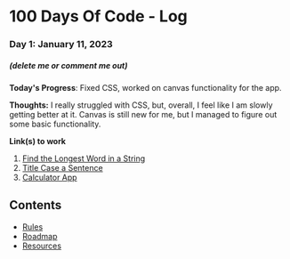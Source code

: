 # 100 Days Of Code - Log

### Day 1: January 11, 2023
##### (delete me or comment me out)
<!---
comments syntax
--->
**Today's Progress**: Fixed CSS, worked on canvas functionality for the app.

**Thoughts:** I really struggled with CSS, but, overall, I feel like I am slowly getting better at it. Canvas is still new for me, but I managed to figure out some basic functionality.

**Link(s) to work**
1. [Find the Longest Word in a String](https://www.freecodecamp.com/challenges/find-the-longest-word-in-a-string)
2. [Title Case a Sentence](https://www.freecodecamp.com/challenges/title-case-a-sentence)
3. [Calculator App](http://www.example.com)

## Contents
* [Rules](rules.md)
* [Roadmap](roadmap.md)
* [Resources](resources.md)